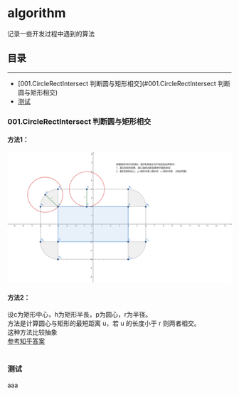 # algorithm
记录一些开发过程中遇到的算法
## 目录 <br>
****
* [001.CircleRectIntersect 判断圆与矩形相交](#001.CircleRectIntersect 判断圆与矩形相交)
* [测试](#测试)

### 001.CircleRectIntersect 判断圆与矩形相交
#### 方法1：<br>
![image](Assets/001CircleRectIntersect/geogebra-export.png)
  
#### 方法2：<br>
设c为矩形中心，h为矩形半長，p为圆心，r为半径。<br>
方法是计算圆心与矩形的最短距离 u，若 u 的长度小于 r 则两者相交。<br>
这种方法比较抽象<br>
[参考知乎答案](https://www.zhihu.com/question/24251545) <br>
<br>

### 测试
aaa
